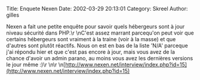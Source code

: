 Title: Enquete Nexen
Date: 2002-03-29 20:13:01
Category: Skreel
Author: gilles

Nexen a fait une petite enquête pour savoir quels hébergeurs sont à jour niveau sécurité dans PHP.\r
\nC'est assez marrant parcequ'on peut voir que certains hébergeurs sont vraiment à la traine (voir à la masse) et que d'autres sont plutôt réactifs. Nous on est en bas de la liste 'N/A' parceque j'ai répondu hier et que c'est pas encore à jour, mais vous avez de la chance d'avoir un admin parano,  au moins vous avez les dernières versions le jour même  :)\r
\n\r
\n[http://www.nexen.net/interview/index.php?id=15](http://www.nexen.net/interview/index.php?id=15)